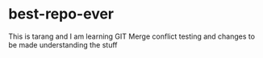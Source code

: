 # best-repo-ever
This is tarang and I am learning GIT
Merge conflict testing and changes to be made
understanding the stuff